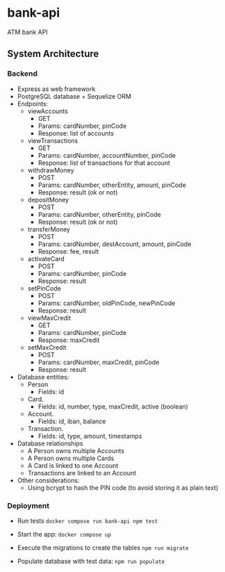 # bank-api

ATM bank API

## System Architecture

### Backend

- Express as web framework
- PostgreSQL database + Sequelize ORM
- Endpoints:
    - viewAccounts
        - GET
        - Params: cardNumber, pinCode
        - Response: list of accounts
    - viewTransactions
        - GET
        - Params: cardNumber, accountNumber, pinCode
        - Response: list of transactions for that account
    - withdrawMoney
        - POST
        - Params: cardNumber, otherEntity, amount, pinCode
        - Response: result (ok or not)
    - depositMoney
        - POST
        - Params: cardNumber, otherEntity, pinCode
        - Response: result (ok or not)
    - transferMoney
        - POST
        - Params: cardNumber, destAccount, amount, pinCode
        - Response: fee, result
    - activateCard
        - POST
        - Params: cardNumber, pinCode
        - Response: result
    - setPinCode
        - POST
        - Params: cardNumber, oldPinCode, newPinCode
        - Response: result
    - viewMaxCredit
        - GET
        - Params: cardNumber, pinCode
        - Response: maxCredit
    - setMaxCredit
        - POST
        - Params: cardNumber, maxCredit, pinCode
        - Response: result
- Database entities:
    - Person
        - Fields: id
    - Card. 
        - Fields: id, number, type, maxCredit, active (boolean)
    - Account. 
        - Fields: id, iban, balance
    - Transaction. 
        - Fields: id, type, amount, timestamps
- Database relationships
    - A Person owns multiple Accounts
    - A Person owns multiple Cards
    - A Card is linked to one Account
    - Transactions are linked to an Account
- Other considerations:
    - Using bcrypt to hash the PIN code (to avoid storing it as plain text)

### Deployment
    
- Run tests
    ``docker compose run bank-api npm test``

- Start the app:
    ``docker compose up``

- Execute the migrations to create the tables
    ``npm run migrate``

- Populate database with test data:
    ``npm run populate``




